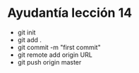 # Ayudantía lección 14
  - git init
  - git add .
  - git commit -m "first commit"
  - git remote add origin URL
  - git push origin master
